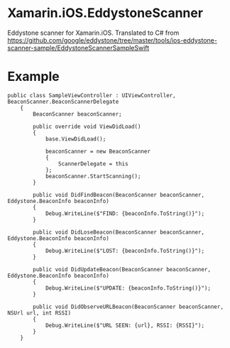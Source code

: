 # Xamarin.iOS.EddystoneScanner
Eddystone scanner for Xamarin.iOS. 
Translated to C# from https://github.com/google/eddystone/tree/master/tools/ios-eddystone-scanner-sample/EddystoneScannerSampleSwift

# Example
```
public class SampleViewController : UIViewController, BeaconScanner.BeaconScannerDelegate
    {
        BeaconScanner beaconScanner;

        public override void ViewDidLoad()
        {
            base.ViewDidLoad();

            beaconScanner = new BeaconScanner
            {
                ScannerDelegate = this
            };
            beaconScanner.StartScanning();
        }

        public void DidFindBeacon(BeaconScanner beaconScanner, Eddystone.BeaconInfo beaconInfo)
        {
            Debug.WriteLine($"FIND: {beaconInfo.ToString()}");
        }

        public void DidLoseBeacon(BeaconScanner beaconScanner, Eddystone.BeaconInfo beaconInfo)
        {
            Debug.WriteLine($"LOST: {beaconInfo.ToString()}");
        }

        public void DidUpdateBeacon(BeaconScanner beaconScanner, Eddystone.BeaconInfo beaconInfo)
        {
            Debug.WriteLine($"UPDATE: {beaconInfo.ToString()}");
        }

        public void DidObserveURLBeacon(BeaconScanner beaconScanner, NSUrl url, int RSSI)
        {
            Debug.WriteLine($"URL SEEN: {url}, RSSI: {RSSI}");
        }
    }
```
